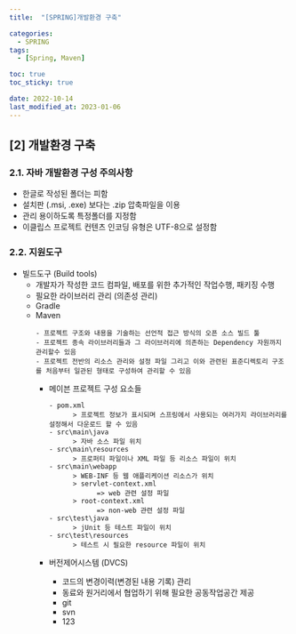 ```yaml
---
title:  "[SPRING]개발환경 구축" 

categories:
  - SPRING
tags:
  - [Spring, Maven]

toc: true
toc_sticky: true

date: 2022-10-14
last_modified_at: 2023-01-06
---
```

[2] 개발환경 구축
---
### 2.1. 자바 개발환경 구성 주의사항

- 한글로 작성된 폴더는 피함 
- 설치판 (.msi, .exe) 보다는 .zip 압축파일을 이용 
- 관리 용이하도록 특정폴더를 지정함
- 이클립스 프로젝트 컨텐츠 인코딩 유형은 UTF-8으로 설정함

### 2.2. 지원도구  
- 빌드도구 (Build tools)  
  - 개발자가 작성한 코드 컴파일, 배포를 위한 추가적인 작업수행, 패키징 수행
  - 필요한 라이브러리 관리 (의존성 관리)
  - Gradle  
  - Maven  
      ```
      - 프로젝트 구조와 내용을 기술하는 선언적 접근 방식의 오픈 소스 빌드 툴 
      - 프로젝트 종속 라이브러리들과 그 라이브러리에 의존하는 Dependency 자원까지 관리할수 있음
      - 프로젝트 전반의 리소스 관리와 설정 파일 그리고 이와 관련된 표준디렉토리 구조를 처음부터 일관된 형태로 구성하여 관리할 수 있음  
      ```
    - 메이븐 프로젝트 구성 요소들  
      ```
      - pom.xml  
            > 프로젝트 정보가 표시되며 스프링에서 사용되는 여러가지 라이브러리를 설정해서 다운로드 할 수 있음  
      - src\main\java  
            > 자바 소스 파일 위치
      - src\main\resources  
            > 프로퍼티 파일이나 XML 파일 등 리소스 파일이 위치  
      - src\main\webapp  
            > WEB-INF 등 웹 애플리케이션 리소스가 위치  
            > servlet-context.xml  
                  => web 관련 설정 파일  
            > root-context.xml  
                  => non-web 관련 설정 파일  
      - src\test\java  
            > jUnit 등 테스트 파일이 위치  
      - src\test\resources  
            > 테스트 시 필요한 resource 파일이 위치  
      ```

    - 버전제어시스템 (DVCS)
        - 코드의 변경이력(변경된 내용 기록) 관리
        - 동료와 원거리에서 협업하기 위해 필요한 공동작업공간 제공
        - git 
        - svn  
      - 123